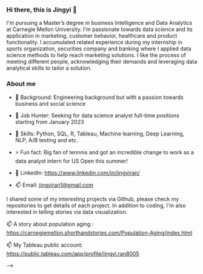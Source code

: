 ### Hi there, this is Jingyi 👋

I'm pursuing a Master’s degree in business Intelligence and Data Analytics at Carnegie Mellon University. I'm passionate towards data science and its application in marketing, customer behavior, healthcare and product functionality. I accumulated related experience during my internship in sports organization, securities company and banking where I applied data science methods to help reach marketing solutions. I like the process of meeting different people, acknowledging their demands and leveraging data analytical skills to tailor a solution.


### About me
- 🔭 Background: Engineering background but with a passion towards business and social science
- 🌱 Job Hunter: Seeking for data science analyst full-time positions starting from January 2023
- 👯 Skills: Python, SQL, R, Tableau, Machine learning, Deep Learning, NLP, A/B testing and etc.
- ⚡ Fun fact: Big fan of tennnis and got an incredible change to work as a data analyst intern for US Open this summer!

- 💬 LinkedIn: https://www.linkedin.com/in/jingyiran/
- 📫 Email: jingyiran1@gmail.com

I shared some of my interesting projects via Github, please check my repositories to get details of each project. 
In addition to coding, I'm also interested in telling stories via data visualization. 

📫 A story about population aging : https://carnegiemellon.shorthandstories.com/Population-Aging/index.html

📫 My Tableau public account: https://public.tableau.com/app/profile/jingyi.ran8005

-->
